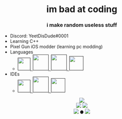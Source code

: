 <h1 align="center">im bad at coding</h1>
<h3 align="center">i make random useless stuff</h3>

- Discord: YeetDisDude#0001
- Learning C++ 
- Pixel Gun iOS modder (learning pc modding)
- Languages
  - <a href=""><img src="https://raw.githubusercontent.com/yurijserrano/Github-Profile-Readme-Logos/master/programming%20languages/python.svg" width=40 height=40>, <img src="https://raw.githubusercontent.com/yurijserrano/Github-Profile-Readme-Logos/master/others/html.svg" width=50 height=50>, <img src="https://raw.githubusercontent.com/yurijserrano/Github-Profile-Readme-Logos/master/others/css.svg" width=50 height=50>, <img src="https://raw.githubusercontent.com/yurijserrano/Github-Profile-Readme-Logos/master/programming%20languages/c%2B%2B.svg" width=45 height=45></a>
- IDEs
  - <a href=""><img src="https://raw.githubusercontent.com/yurijserrano/Github-Profile-Readme-Logos/master/text%20editors/vscode.svg" width=40 height=40>, <img src="https://raw.githubusercontent.com/yurijserrano/Github-Profile-Readme-Logos/master/text%20editors/atom.svg" width=50 height=50>, <img src="https://raw.githubusercontent.com/yurijserrano/Github-Profile-Readme-Logos/master/ides/vs-studio.svg" width=45 height=45>
  
<p align="center">
  <a href=""><img src="https://github-readme-stats.vercel.app/api?username=YeetDisDude&show_icons=true&bg_color=242424&text_color=ffffff&title_color=ffffff&&icon_color=ffffff"></a> <br>
  <a href=""><img src="https://komarev.com/ghpvc/?username=YeetDisDude&color=green"></a>
  <a href=""><img src="https://img.shields.io/reddit/user-karma/combined/YeetDisDude?style=social"></a>
  <br>
  <a href=""><img src="https://img.shields.io/github/stars/YeetDisDude?style=social"></a> ● <a href=""><img src="https://img.shields.io/github/followers/YeetDisDude?style=social"></a>
</p>
